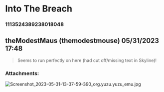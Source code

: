 # Into The Breach
### 1113524389238018048
## theModestMaus (themodestmouse) 05/31/2023 17:48 

> Seems to run perfectly on here (had cut off/missing text in Skyline)!
### Attachments: 
![Screenshot_2023-05-31-13-37-59-390_org.yuzu.yuzu_emu.jpg](https://yuzudiscordbackup.s3.us-west-2.amazonaws.com/files-media/1113524389238018048_Screenshot_2023-05-31-13-37-59-390_org.yuzu.yuzu_emu.jpg)

